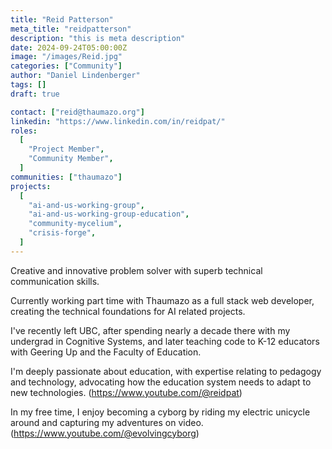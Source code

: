 ```yaml
---
title: "Reid Patterson"
meta_title: "reidpatterson"
description: "this is meta description"
date: 2024-09-24T05:00:00Z
image: "/images/Reid.jpg"
categories: ["Community"]
author: "Daniel Lindenberger"
tags: []
draft: true

contact: ["reid@thaumazo.org"]
linkedin: "https://www.linkedin.com/in/reidpat/"
roles:
  [
    "Project Member",
    "Community Member",
  ]
communities: ["thaumazo"]
projects:
  [
    "ai-and-us-working-group",
    "ai-and-us-working-group-education",
    "community-mycelium",
    "crisis-forge",
  ]
---
```

Creative and innovative problem solver with superb technical communication skills.

Currently working part time with Thaumazo as a full stack web developer, creating the technical foundations for AI related projects.

I've recently left UBC, after spending nearly a decade there with my undergrad in Cognitive Systems, and later teaching code to K-12 educators with Geering Up and the Faculty of Education. 

I'm deeply passionate about education, with expertise relating to pedagogy and technology, advocating how the education system needs to adapt to new technologies. (https://www.youtube.com/@reidpat)

In my free time, I enjoy becoming a cyborg by riding my electric unicycle around and capturing my adventures on video. (https://www.youtube.com/@evolvingcyborg)
